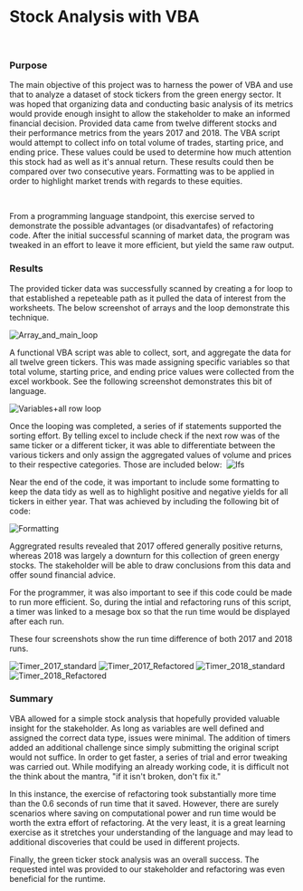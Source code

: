 # Stock Analysis with VBA

​

### Purpose

The main objective of this project was to harness the power of VBA and use that to analyze a dataset of stock tickers from the green energy sector. It was hoped that organizing data and conducting basic analysis of its metrics would provide enough insight to allow the stakeholder to make an informed financial decision. Provided data came from twelve different stocks and their performance metrics from the years 2017 and 2018. The VBA script would attempt to collect info on total volume of trades, starting price, and ending price. These values could be used to determine how much attention this stock had as well as it's annual return. These results could then be compared over two consecutive years. Formatting was to be applied in order to highlight market trends with regards to these equities.

​

From a programming language standpoint, this exercise served to demonstrate the possible advantages (or disadvantafes) of refactoring code. After the initial successful scanning of market data, the program was tweaked in an effort to leave it more efficient, but yield the same raw output.

### Results

The provided ticker data was successfully scanned by creating a for loop to that established a repeteable path as it pulled the data of interest from the worksheets. The below screenshot of arrays and the loop demonstrate this technique.

![Array_and_main_loop](https://user-images.githubusercontent.com/109499859/189533534-3d4bda09-e207-4cf7-b010-f2f9e632e4a4.PNG)

A functional VBA script was able to collect, sort, and aggregate the data for all twelve green tickers. This was made assigning specific variables so that total volume, starting price, and ending price values were collected from the excel workbook. See the following screenshot demonstrates this bit of language.

![Variables+all row loop](https://user-images.githubusercontent.com/109499859/189533668-bdbf1d3e-8481-4b88-8196-69903ffbde70.PNG)

Once the looping was completed, a series of if statements supported the sorting effort. By telling excel to include check if the next row was of the same ticker or a different ticker, it was able to differentiate between the various tickers and only assign the aggregated values of volume and prices to their respective categories. Those are included below:
​
![Ifs](https://user-images.githubusercontent.com/109499859/189533950-7cd688f0-fd15-4a97-8011-f588dc68fd55.PNG)

Near the end of the code, it was important to include some formatting to keep the data tidy as well as to highlight positive and negative yields for all tickers in either year. That was achieved by including the following bit of code:

![Formatting](https://user-images.githubusercontent.com/109499859/189534230-6f72e087-d9d6-44b7-8ed2-489ab4d39b6e.PNG)

Aggregrated results revealed that 2017 offered generally positive returns, whereas 2018 was largely a downturn for this collection of green energy stocks. The stakeholder will be able to draw conclusions from this data and offer sound financial advice. 

For the programmer, it was also important to see if this code could be made to run more efficient. So, during the intial and refactoring runs of this script, a timer was linked to a mesage box so that the run time would be displayed after each run.

These four screenshots show the run time difference of both 2017 and 2018 runs.

![Timer_2017_standard](https://user-images.githubusercontent.com/109499859/189534538-6d937da0-9c00-4954-8f1b-faf208e6a93c.PNG)
![Timer_2017_Refactored](https://user-images.githubusercontent.com/109499859/189534539-64ac9281-0155-427c-9d19-57589349e72b.PNG)
![Timer_2018_standard](https://user-images.githubusercontent.com/109499859/189534551-3513af4f-d528-4628-983f-f14f6e3b2734.PNG)
![Timer_2018_Refactored](https://user-images.githubusercontent.com/109499859/189534552-fbf0a717-4b1f-41e1-8824-100bb99ccb51.PNG)

### Summary

VBA allowed for a simple stock analysis that hopefully provided valuable insight for the stakeholder. As long as variables are well defined and assigned the correct data type, issues were minimal. The addition of timers added an additional challenge since simply submitting the original script would not suffice. In order to get faster, a series of trial and error tweaking was carried out. While modifying an already working code, it is difficult not the think about the mantra, "if it isn't broken, don't fix it." 

In this instance, the exercise of refactoring took substantially more time than the 0.6 seconds of run time that it saved. However, there are surely scenarios where saving on computational power and run time would be worth the extra effort of refactoring. At the very least, it is a great learning exercise as it stretches your understanding of the language and may lead to additional discoveries that could be used in different projects. 

Finally, the green ticker stock analysis was an overall success. The requested intel was provided to our stakeholder and refactoring was even beneficial for the runtime.

